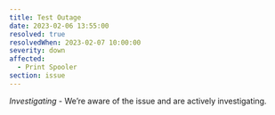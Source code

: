 ```yaml
---
title: Test Outage
date: 2023-02-06 13:55:00
resolved: true
resolvedWhen: 2023-02-07 10:00:00
severity: down
affected:
  - Print Spooler
section: issue
---
```


*Investigating* - We’re aware of the issue and are actively investigating.
